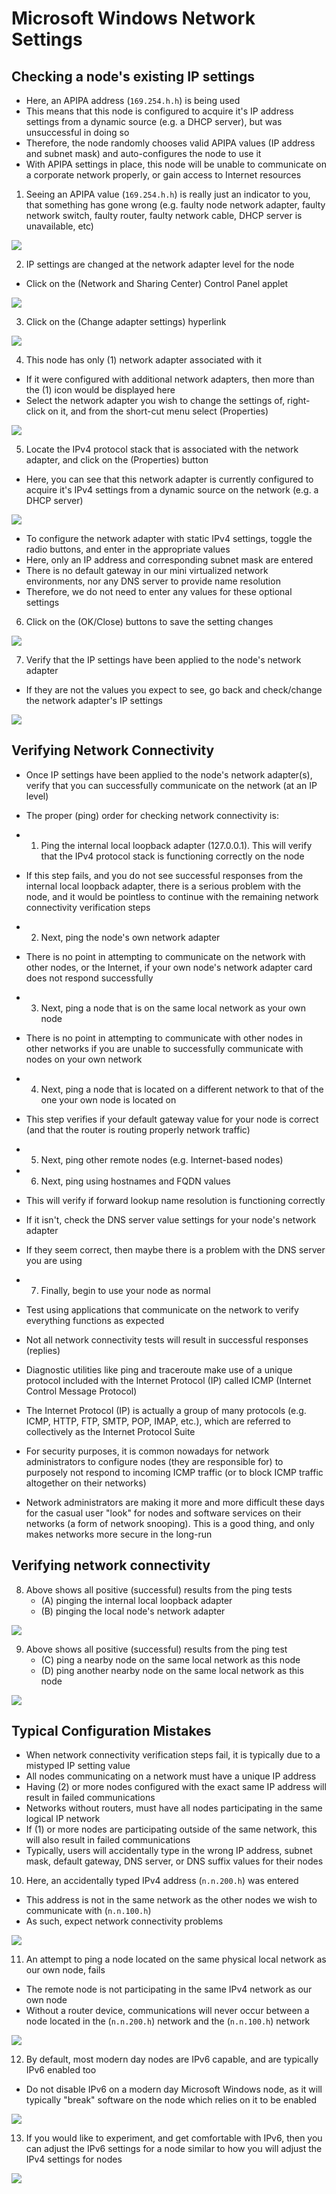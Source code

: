 # Microsoft Windows Network Settings

## Checking a node's existing IP settings

- Here, an APIPA address (`169.254.h.h`) is being used
- This means that this node is configured to acquire it's IP address settings
  from a dynamic source (e.g. a DHCP server), but was unsuccessful in doing so
- Therefore, the node randomly chooses valid APIPA values (IP address and subnet
  mask) and auto-configures the node to use it
- With APIPA settings in place, this node will be unable to communicate on a
  corporate network properly, or gain access to Internet resources

1. Seeing an APIPA value (`169.254.h.h`) is really just an indicator to you,
   that something has gone wrong (e.g. faulty node network adapter, faulty
   network switch, faulty router, faulty network cable, DHCP server is
   unavailable, etc)

![](../../res/3/4.img-1.webp)

2. IP settings are changed at the network adapter level for the node

- Click on the (Network and Sharing Center) Control Panel applet

![](../../res/3/4.img-2.webp)

3. Click on the (Change adapter settings) hyperlink

![](../../res/3/4.img-3.webp)

4. This node has only (1) network adapter associated with it

- If it were configured with additional network adapters, then more than the (1)
  icon would be displayed here
- Select the network adapter you wish to change the settings of, right-click on
  it, and from the short-cut menu select (Properties)

![](../../res/3/4.img-4.webp)

5. Locate the IPv4 protocol stack that is associated with the network adapter,
   and click on the (Properties) button

- Here, you can see that this network adapter is currently configured to acquire
  it's IPv4 settings from a dynamic source on the network (e.g. a DHCP server)

![](../../res/3/4.img-5.webp)

- To configure the network adapter with static IPv4 settings, toggle the radio
  buttons, and enter in the appropriate values
- Here, only an IP address and corresponding subnet mask are entered
- There is no default gateway in our mini virtualized network environments, nor
  any DNS server to provide name resolution
- Therefore, we do not need to enter any values for these optional settings

6. Click on the (OK/Close) buttons to save the setting changes

![](../../res/3/4.img-6.webp)

7. Verify that the IP settings have been applied to the node's network adapter

- If they are not the values you expect to see, go back and check/change the
  network adapter's IP settings

![](../../res/3/4.img-7.webp)

## Verifying Network Connectivity

- Once IP settings have been applied to the node's network adapter(s), verify
  that you can successfully communicate on the network (at an IP level)
- The proper (ping) order for checking network connectivity is:

-
  1. Ping the internal local loopback adapter (127.0.0.1). This will verify that
     the IPv4 protocol stack is functioning correctly on the node
- If this step fails, and you do not see successful responses from the internal
  local loopback adapter, there is a serious problem with the node, and it would
  be pointless to continue with the remaining network connectivity verification
  steps

-
  2. Next, ping the node's own network adapter
- There is no point in attempting to communicate on the network with other
  nodes, or the Internet, if your own node's network adapter card does not
  respond successfully

-
  3. Next, ping a node that is on the same local network as your own node
- There is no point in attempting to communicate with other nodes in other
  networks if you are unable to successfully communicate with nodes on your own
  network

-
  4. Next, ping a node that is located on a different network to that of the one
     your own node is located on
- This step verifies if your default gateway value for your node is correct (and
  that the router is routing properly network traffic)

-
  5. Next, ping other remote nodes (e.g. Internet-based nodes)

-
  6. Next, ping using hostnames and FQDN values
- This will verify if forward lookup name resolution is functioning correctly
- If it isn't, check the DNS server value settings for your node's network
  adapter
- If they seem correct, then maybe there is a problem with the DNS server you
  are using

-
  7. Finally, begin to use your node as normal
- Test using applications that communicate on the network to verify everything
  functions as expected
- Not all network connectivity tests will result in successful responses
  (replies)
- Diagnostic utilities like ping and traceroute make use of a unique protocol
  included with the Internet Protocol (IP) called ICMP (Internet Control Message
  Protocol)
- The Internet Protocol (IP) is actually a group of many protocols (e.g. ICMP,
  HTTP, FTP, SMTP, POP, IMAP, etc.), which are referred to collectively as the
  Internet Protocol Suite
- For security purposes, it is common nowadays for network administrators to
  configure nodes (they are responsible for) to purposely not respond to
  incoming ICMP traffic (or to block ICMP traffic altogether on their networks)
- Network administrators are making it more and more difficult these days for
  the casual user "look" for nodes and software services on their networks (a
  form of network snooping). This is a good thing, and only makes networks more
  secure in the long-run

## Verifying network connectivity

8. Above shows all positive (successful) results from the ping tests
   - (A) pinging the internal local loopback adapter
   - (B) pinging the local node's network adapter

![](../../res/3/4.img-8.webp)

9. Above shows all positive (successful) results from the ping test
   - (C) ping a nearby node on the same local network as this node
   - (D) ping another nearby node on the same local network as this node

![](../../res/3/4.img-9.webp)

## Typical Configuration Mistakes

- When network connectivity verification steps fail, it is typically due to a
  mistyped IP setting value
- All nodes communicating on a network must have a unique IP address
- Having (2) or more nodes configured with the exact same IP address will result
  in failed communications
- Networks without routers, must have all nodes participating in the same
  logical IP network
- If (1) or more nodes are participating outside of the same network, this will
  also result in failed communications
- Typically, users will accidentally type in the wrong IP address, subnet mask,
  default gateway, DNS server, or DNS suffix values for their nodes

10. Here, an accidentally typed IPv4 address (`n.n.200.h`) was entered

- This address is not in the same network as the other nodes we wish to
  communicate with (`n.n.100.h`)
- As such, expect network connectivity problems

![](../../res/3/4.img-10.webp)

11. An attempt to ping a node located on the same physical local network as our
    own node, fails

- The remote node is not participating in the same IPv4 network as our own node
- Without a router device, communications will never occur between a node
  located in the (`n.n.200.h`) network and the (`n.n.100.h`) network

![](../../res/3/4.img-11.webp)

12. By default, most modern day nodes are IPv6 capable, and are typically IPv6
    enabled too

- Do not disable IPv6 on a modern day Microsoft Windows node, as it will
  typically "break" software on the node which relies on it to be enabled

![](../../res/3/4.img-12.webp)

13. If you would like to experiment, and get comfortable with IPv6, then you can
    adjust the IPv6 settings for a node similar to how you will adjust the IPv4
    settings for nodes

![](../../res/3/4.img-13.webp)
